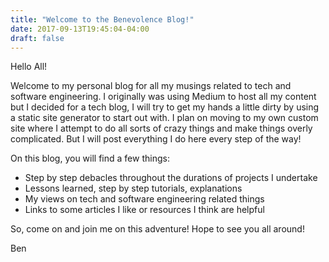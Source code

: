 ```yaml
---
title: "Welcome to the Benevolence Blog!"
date: 2017-09-13T19:45:04-04:00
draft: false
---
```

Hello All!

Welcome to my personal blog for all my musings related to tech and software engineering. I originally was using Medium to host all my content but I decided for a tech blog, I will try to get my hands a little dirty by using a static site generator to start out with. I plan on moving to my own custom site where I attempt to do all sorts of crazy things and make things overly complicated. But I will post everything I do here every step of the way! 

On this blog, you will find a few things:
- Step by step debacles throughout the durations of projects I undertake
- Lessons learned, step by step tutorials, explanations 
- My views on tech and software engineering related things
- Links to some articles I like or resources I think are helpful

So, come on and join me on this adventure!
Hope to see you all around!

Ben

